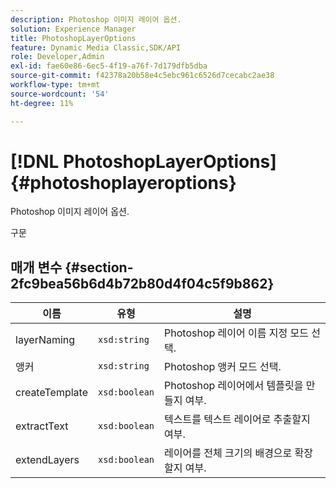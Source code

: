 ```yaml
---
description: Photoshop 이미지 레이어 옵션.
solution: Experience Manager
title: PhotoshopLayerOptions
feature: Dynamic Media Classic,SDK/API
role: Developer,Admin
exl-id: fae60e86-6ec5-4f19-a76f-7d179dfb5dba
source-git-commit: f42378a20b58e4c5ebc961c6526d7cecabc2ae38
workflow-type: tm+mt
source-wordcount: '54'
ht-degree: 11%

---
```


# [!DNL PhotoshopLayerOptions]{#photoshoplayeroptions}

Photoshop 이미지 레이어 옵션.

구문

## 매개 변수 {#section-2fc9bea56b6d4b72b80d4f04c5f9b862}

| 이름 | 유형 | 설명 |
|---|---|---|
| layerNaming | `xsd:string` | Photoshop 레이어 이름 지정 모드 선택. |
| 앵커 | `xsd:string` | Photoshop 앵커 모드 선택. |
| createTemplate | `xsd:boolean` | Photoshop 레이어에서 템플릿을 만들지 여부. |
| extractText | `xsd:boolean` | 텍스트를 텍스트 레이어로 추출할지 여부. |
| extendLayers | `xsd:boolean` | 레이어를 전체 크기의 배경으로 확장할지 여부. |

